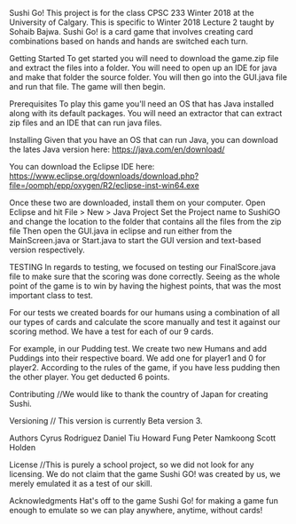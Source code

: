 Sushi Go!
This project is for the class CPSC 233 Winter 2018 at the University of Calgary. This is specific to Winter 2018 Lecture 2 taught by Sohaib Bajwa.
Sushi Go! is a card game that involves creating card combinations based on hands and hands are switched each turn.

Getting Started
To get started you will need to download the game.zip file and extract the files into a folder. You will need to open up an IDE for java and 
make that folder the source folder. You will then go into the GUI.java file and run that file. The game will then begin.

Prerequisites
To play this game you'll need an OS that has Java installed along with its default packages. You will need an extractor that can extract zip files
and an IDE that can run java files.

Installing
Given that you have an OS that can run Java, you can download the lates Java version here:
https://java.com/en/download/

You can download the Eclipse IDE here:
https://www.eclipse.org/downloads/download.php?file=/oomph/epp/oxygen/R2/eclipse-inst-win64.exe

Once these two are downloaded, install them on your computer.
Open Eclipse and hit File > New > Java Project
Set the Project name to SushiGO and change the location to the folder that contains all the files from the zip file
Then open the GUI.java in eclipse and run either from the MainScreen.java or Start.java to start the GUI version and 
text-based version respectively.

TESTING
In regards to testing, we focused on testing our FinalScore.java file to make sure that the scoring was done correctly.
Seeing as the whole point of the game is to win by having the highest points, that was the most important class to test.

For our tests we created boards for our humans using a combination of all our types of cards and calculate the score manually and test it against our scoring method. We have a test for each of our 9 cards.

For example, in our Pudding test. We create two new Humans and add Puddings into their respective board. We add one for player1 and 0 for player2. According to the rules of the game, if you have less pudding then the other player. You get deducted 6 points.

Contributing
//We would like to thank the country of Japan for creating Sushi.

Versioning
// This version is currently Beta version 3.

Authors
Cyrus Rodriguez
Daniel Tiu
Howard Fung
Peter Namkoong
Scott Holden

License
//This is purely a school project, so we did not look for any licensing. We do not claim that the game Sushi GO! was created by us,
we merely emulated it as a test of our skill.

Acknowledgments
Hat's off to the game Sushi Go! for making a game fun enough to emulate so we can play anywhere, anytime, without cards!
